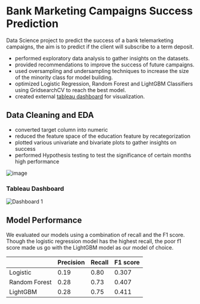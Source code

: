 # Bank Marketing Campaigns Success Prediction
Data Science project to  predict the success of a bank telemarketing campaigns, the aim is to predict if the client will subscribe to a term deposit.

- performed exploratory data analysis to gather insights on the datasets.
- provided recommendations to improve the success of future campaigns.
- used oversampling and undersampling techniques to increase the size of the minority class for model building.
- optimized Logistic Regression, Random Forest and LightGBM Classifiers using GridsearchCV to reach the best model.
- created external [tableau dashboard](https://public.tableau.com/views/BankTelelemarketingSuccessAnalysis/Dashboard1?:language=en-US&:display_count=n&:origin=viz_share_link) for visualization.

## Data Cleaning and EDA

- converted target column into numeric
- reduced the feature space of the education feature by recategorization
- plotted various univariate and bivariate plots to gather insights on success
- performed Hypothesis testing to test the significance of certain months high performance

![image](https://user-images.githubusercontent.com/57121852/213601225-53d33388-c831-4462-907d-bd7d0412ddd6.png)  
### Tableau Dashboard
![Dashboard 1](https://user-images.githubusercontent.com/57121852/213937143-2f2a2748-65d3-4525-9a0e-ad629e869957.png)


## Model Performance
We evaluated our models using a combination of recall and the F1 score. Though the logistic regression model has the highest recall, the poor f1 score made us go with the LightGBM model as our model of choice.

|               	| Precision 	| Recall	| F1 score 	|
|---------------	|--------	|-----------	|----------	|
| Logistic      	| 0.19  	| 0.80     	| 0.307 	|
| Random Forest 	| 0.28   	| 0.73     	| 0.407   	|
| LightGBM      	|  0.28      	|    0.75       	|   0.411     	|

